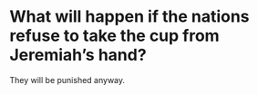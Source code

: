 # What will happen if the nations refuse to take the cup from Jeremiah’s hand?

They will be punished anyway.
